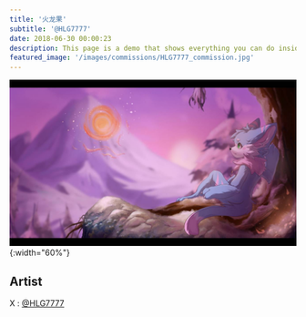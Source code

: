 ```yaml
---
title: '火龙果'
subtitle: '@HLG7777'
date: 2018-06-30 00:00:23
description: This page is a demo that shows everything you can do inside portfolio and blog posts.
featured_image: '/images/commissions/HLG7777_commission.jpg'
---
```


![](/images/commissions/HLG7777_commission.jpg){:width="60%"}

## Artist

X : [@HLG7777](https://twitter.com/HLG7777)